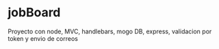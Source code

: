 # jobBoard
Proyecto con node, MVC, handlebars, mogo DB, express, validacion por token y envio de correos
